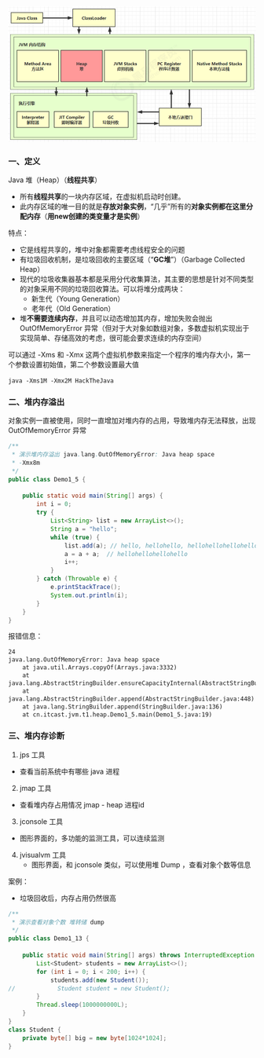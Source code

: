 ![image-20201101121329529](4.内存结构篇：堆.assets/image-20201101121329529.png)

### 一、定义

Java 堆（Heap）（**线程共享**）

* 所有**线程共享**的一块内存区域，在虚拟机启动时创建。
* 此内存区域的唯一目的就是**存放对象实例**，“几乎”所有的**对象实例都在这里分配内存**（**用new创建的类变量才是实例**）

特点：

* 它是线程共享的，堆中对象都需要考虑线程安全的问题
* 有垃圾回收机制，是垃圾回收的主要区域（“**GC堆**”）（Garbage Collected Heap）
* 现代的垃圾收集器基本都是采用分代收集算法，其主要的思想是针对不同类型的对象采用不同的垃圾回收算法。可以将堆分成两块：
  * 新生代（Young Generation）
  * 老年代（Old Generation）
* 堆**不需要连续内存**，并且可以动态增加其内存，增加失败会抛出 OutOfMemoryError 异常（但对于大对象如数组对象，多数虚拟机实现出于实现简单、存储高效的考虑，很可能会要求连续的内存空间）

可以通过 -Xms 和 -Xmx 这两个虚拟机参数来指定一个程序的堆内存大小，第一个参数设置初始值，第二个参数设置最大值

`java -Xms1M -Xmx2M HackTheJava`

### 二、堆内存溢出

对象实例一直被使用，同时一直增加对堆内存的占用，导致堆内存无法释放，出现 OutOfMemoryError 异常

```java
/**
 * 演示堆内存溢出 java.lang.OutOfMemoryError: Java heap space
 * -Xmx8m
 */
public class Demo1_5 {

    public static void main(String[] args) {
        int i = 0;
        try {
            List<String> list = new ArrayList<>();
            String a = "hello";
            while (true) {
                list.add(a); // hello, hellohello, hellohellohellohello ...
                a = a + a;  // hellohellohellohello
                i++;
            }
        } catch (Throwable e) {
            e.printStackTrace();
            System.out.println(i);
        }
    }
}
```

报错信息：

```
24
java.lang.OutOfMemoryError: Java heap space
	at java.util.Arrays.copyOf(Arrays.java:3332)
	at java.lang.AbstractStringBuilder.ensureCapacityInternal(AbstractStringBuilder.java:124)
	at java.lang.AbstractStringBuilder.append(AbstractStringBuilder.java:448)
	at java.lang.StringBuilder.append(StringBuilder.java:136)
	at cn.itcast.jvm.t1.heap.Demo1_5.main(Demo1_5.java:19)
```

### 三、堆内存诊断

1. jps 工具
* 查看当前系统中有哪些 java 进程
2. jmap 工具
  * 查看堆内存占用情况 jmap - heap 进程id
3. jconsole 工具
  * 图形界面的，多功能的监测工具，可以连续监测
4. jvisualvm 工具
   * 图形界面，和 jconsole 类似，可以使用堆 Dump ，查看对象个数等信息

案例：

* 垃圾回收后，内存占用仍然很高

```java
/**
 * 演示查看对象个数 堆转储 dump
 */
public class Demo1_13 {

    public static void main(String[] args) throws InterruptedException {
        List<Student> students = new ArrayList<>();
        for (int i = 0; i < 200; i++) {
            students.add(new Student());
//            Student student = new Student();
        }
        Thread.sleep(1000000000L);
    }
}
class Student {
    private byte[] big = new byte[1024*1024];
}
```

